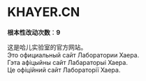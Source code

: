 KHAYER.CN
======

**根本性改动次数**：**9**

这是哈儿实验室的官方网站。  
Это официальный сайт Лаборатории Хаера.  
Гэта афіцыйны сайт Лабараторыі Хаера.  
Це офіційний сайт Лабораторії Хаера.